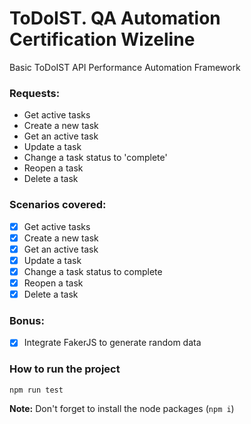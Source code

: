 # ToDoIST. QA Automation Certification Wizeline

Basic ToDoIST API Performance Automation Framework

### Requests:

- Get active tasks
- Create a new task
- Get an active task
- Update a task
- Change a task status to 'complete'
- Reopen a task
- Delete a task

### Scenarios covered:

- [x] Get active tasks
- [x] Create a new task
- [x] Get an active task
- [x] Update a task
- [x] Change a task status to complete
- [x] Reopen a task
- [x] Delete a task

### Bonus:

- [x] Integrate FakerJS to generate random data

### How to run the project

```console
npm run test
```

**Note:** Don't forget to install the node packages (``npm i``)